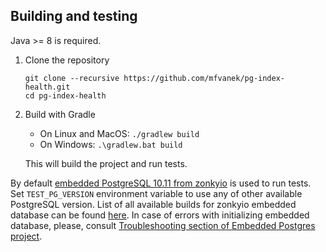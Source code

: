 ## Building and testing

Java >= 8 is required.

1. Clone the repository

       git clone --recursive https://github.com/mfvanek/pg-index-health.git
       cd pg-index-health

1. Build with Gradle
    * On Linux and MacOS: `./gradlew build`
    * On Windows: `.\gradlew.bat build`
    
   This will build the project and run tests.
    
By default [embedded PostgreSQL 10.11 from zonkyio](https://github.com/zonkyio/embedded-postgres) is used to run tests. 
Set `TEST_PG_VERSION` environment variable to use any of other available PostgreSQL version. 
List of all available builds for zonkyio embedded database can be found [here](https://mvnrepository.com/artifact/io.zonky.test.postgres/embedded-postgres-binaries-bom). 
In case of errors with initializing embedded database, please, consult [Troubleshooting section of Embedded Postgres project](https://github.com/zonkyio/embedded-postgres#troubleshooting).  
